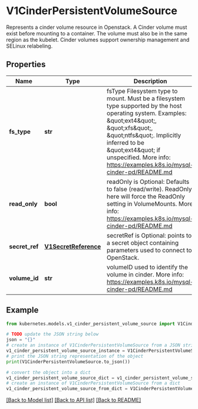 # V1CinderPersistentVolumeSource

Represents a cinder volume resource in Openstack. A Cinder volume must exist before mounting to a container. The volume must also be in the same region as the kubelet. Cinder volumes support ownership management and SELinux relabeling.

## Properties

Name | Type | Description | Notes
------------ | ------------- | ------------- | -------------
**fs_type** | **str** | fsType Filesystem type to mount. Must be a filesystem type supported by the host operating system. Examples: \&quot;ext4\&quot;, \&quot;xfs\&quot;, \&quot;ntfs\&quot;. Implicitly inferred to be \&quot;ext4\&quot; if unspecified. More info: https://examples.k8s.io/mysql-cinder-pd/README.md | [optional] 
**read_only** | **bool** | readOnly is Optional: Defaults to false (read/write). ReadOnly here will force the ReadOnly setting in VolumeMounts. More info: https://examples.k8s.io/mysql-cinder-pd/README.md | [optional] 
**secret_ref** | [**V1SecretReference**](V1SecretReference.md) | secretRef is Optional: points to a secret object containing parameters used to connect to OpenStack. | [optional] 
**volume_id** | **str** | volumeID used to identify the volume in cinder. More info: https://examples.k8s.io/mysql-cinder-pd/README.md | [default to '']

## Example

```python
from kubernetes.models.v1_cinder_persistent_volume_source import V1CinderPersistentVolumeSource

# TODO update the JSON string below
json = "{}"
# create an instance of V1CinderPersistentVolumeSource from a JSON string
v1_cinder_persistent_volume_source_instance = V1CinderPersistentVolumeSource.from_json(json)
# print the JSON string representation of the object
print(V1CinderPersistentVolumeSource.to_json())

# convert the object into a dict
v1_cinder_persistent_volume_source_dict = v1_cinder_persistent_volume_source_instance.to_dict()
# create an instance of V1CinderPersistentVolumeSource from a dict
v1_cinder_persistent_volume_source_from_dict = V1CinderPersistentVolumeSource.from_dict(v1_cinder_persistent_volume_source_dict)
```
[[Back to Model list]](../README.md#documentation-for-models) [[Back to API list]](../README.md#documentation-for-api-endpoints) [[Back to README]](../README.md)


